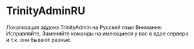 # TrinityAdminRU
Локализация аддона TrinityAdmin на Русский язык
Внимание: Исправляйте, Заменяйте команды на имеющиеся у вас в ядре сервера и т.к. они бывают разные.
